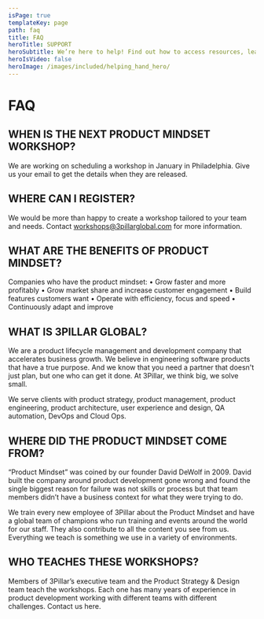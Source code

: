 ```yaml
---
isPage: true
templateKey: page
path: faq
title: FAQ
heroTitle: SUPPORT
heroSubtitle: We’re here to help! Find out how to access resources, learn about costs, troubleshoot issues, and get answers to questions.
heroIsVideo: false
heroImage: /images/included/helping_hand_hero/
---
```

# FAQ

## WHEN IS THE NEXT PRODUCT MINDSET WORKSHOP?

We are working on scheduling a workshop in January in Philadelphia.
Give us your email to get the details when they are released.

## WHERE CAN I REGISTER?

We would be more than happy to create a workshop tailored to your team and needs.
Contact workshops@3pillarglobal.com for more information.

## WHAT ARE THE BENEFITS OF PRODUCT MINDSET?

Companies who have the product mindset:
• Grow faster and more profitably
• Grow market share and increase customer engagement
• Build features customers want
• Operate with efficiency, focus and speed
• Continuously adapt and improve

## WHAT IS 3PILLAR GLOBAL?
We are a product lifecycle management and development company that accelerates business growth. We believe in engineering software products that have a true purpose. And we know that you need a partner that doesn't just plan, but one who can get it done. At 3Pillar, we think big, we solve small.

We serve clients with product strategy, product management, product engineering, product architecture, user experience and design, QA automation, DevOps and Cloud Ops.

## WHERE DID THE PRODUCT MINDSET COME FROM?
“Product Mindset” was coined by our founder David DeWolf in 2009. David built the company around product development gone wrong and found the single biggest reason for failure was not skills or process but that team members didn’t have a business context for what they were trying to do.

We train every new employee of 3Pillar about the Product Mindset and have a global team of champions who run training and events around the world for our staff. They also contribute to all the content you see from us. Everything we teach is something we use in a variety of environments.

## WHO TEACHES THESE WORKSHOPS?
Members of 3Pillar’s executive team and the Product Strategy & Design team teach the workshops. Each one has many years of experience in product development working with different teams with different challenges. Contact us  here.